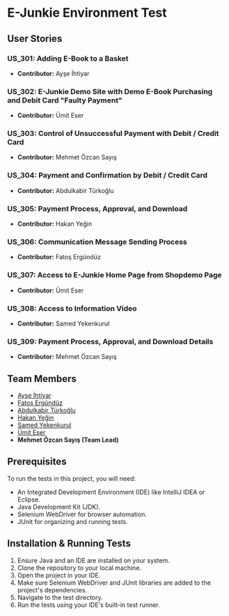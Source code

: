 # E-Junkie Environment Test

## User Stories

### US_301: Adding E-Book to a Basket
- **Contributor:** Ayşe İhtiyar

### US_302: E-Junkie Demo Site with Demo E-Book Purchasing and Debit Card "Faulty Payment"
- **Contributor:** Ümit Eser

### US_303: Control of Unsuccessful Payment with Debit / Credit Card
- **Contributor:** Mehmet Özcan Sayış

### US_304: Payment and Confirmation by Debit / Credit Card
- **Contributor:** Abdulkabir Türkoğlu

### US_305: Payment Process, Approval, and Download
- **Contributor:** Hakan Yeğin

### US_306: Communication Message Sending Process
- **Contributor:** Fatoş Ergündüz

### US_307: Access to E-Junkie Home Page from Shopdemo Page
- **Contributor:** Ümit Eser

### US_308: Access to Information Video
- **Contributor:** Samed Yekenkurul

### US_309: Payment Process, Approval, and Download Details
- **Contributor:** Mehmet Özcan Sayış

## Team Members

- [Ayşe İhtiyar](https://github.com/ayseihtiyar)
- [Fatoş Ergündüz](https://github.com/fatosergunduz)
- [Abdulkabir Türkoğlu](https://github.com/AbdulkabirTurkoglu)
- [Hakan Yeğin](https://github.com/hakanyegin)
- [Samed Yekenkurul](https://github.com/samfrmda01)
- [Ümit Eser](https://github.com/umiteser)
- **Mehmet Özcan Sayış (Team Lead)**

## Prerequisites

To run the tests in this project, you will need:

- An Integrated Development Environment (IDE) like IntelliJ IDEA or Eclipse.
- Java Development Kit (JDK).
- Selenium WebDriver for browser automation.
- JUnit for organizing and running tests.

## Installation & Running Tests

1. Ensure Java and an IDE are installed on your system.
2. Clone the repository to your local machine.
3. Open the project in your IDE.
4. Make sure Selenium WebDriver and JUnit libraries are added to the project's dependencies.
5. Navigate to the test directory.
6. Run the tests using your IDE's built-in test runner.
